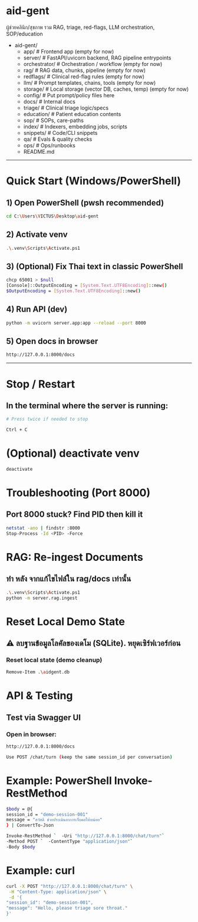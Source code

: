 # aid-gent

ผู้ช่วยคลินิก/สุขภาพ รวม RAG, triage, red-flags, LLM orchestration, SOP/education

- aid-gent/
  - app/ # Frontend app (empty for now)
  - server/ # FastAPI/uvicorn backend, RAG pipeline entrypoints
  - orchestrator/ # Orchestration / workflow (empty for now)
  - rag/ # RAG data, chunks, pipeline (empty for now)
  - redflags/ # Clinical red-flag rules (empty for now)
  - llm/ # Prompt templates, chains, tools (empty for now)
  - storage/ # Local storage (vector DB, caches, temp) (empty for now)
  - config/ # Put prompt/policy files here
  - docs/ # Internal docs
  - triage/ # Clinical triage logic/specs
  - education/ # Patient education contents
  - sop/ # SOPs, care-paths
  - index/ # Indexers, embedding jobs, scripts
  - snippets/ # Code/CLI snippets
  - qa/ # Evals & quality checks
  - ops/ # Ops/runbooks
  - README.md

---

# Quick Start (Windows/PowerShell)

## 1) Open PowerShell (pwsh recommended)

```bash
cd C:\Users\VICTUS\Desktop\aid-gent
```

## 2) Activate venv

```bash
.\.venv\Scripts\Activate.ps1
```

## 3) (Optional) Fix Thai text in classic PowerShell

```bash
chcp 65001 > $null
[Console]::OutputEncoding = [System.Text.UTF8Encoding]::new()
$OutputEncoding = [System.Text.UTF8Encoding]::new()
```

## 4) Run API (dev)

```bash
python -m uvicorn server.app:app --reload --port 8000
```

## 5) Open docs in browser

```bash
http://127.0.0.1:8000/docs
```

---

# Stop / Restart

## In the terminal where the server is running:

```bash
# Press twice if needed to stop

Ctrl + C
```

# (Optional) deactivate venv

```bash
deactivate
```

# Troubleshooting (Port 8000)

## Port 8000 stuck? Find PID then kill it

```bash
netstat -ano | findstr :8000
Stop-Process -Id <PID> -Force
```

# RAG: Re-ingest Documents

## ทำ หลัง จากแก้ไขไฟล์ใน rag/docs เท่านั้น

```bash
.\.venv\Scripts\Activate.ps1
python -m server.rag.ingest
```

# Reset Local Demo State

## ⚠️ ลบฐานข้อมูลโลคัลของเดโม (SQLite). หยุดเซิร์ฟเวอร์ก่อน

### Reset local state (demo cleanup)

```bash
Remove-Item .\aidgent.db
```

# API & Testing

## Test via Swagger UI

### Open in browser:

```bash
http://127.0.0.1:8000/docs

Use POST /chat/turn (keep the same session_id per conversation)
```

# Example: PowerShell Invoke-RestMethod

```bash
$body = @{
session_id = "demo-session-001"
message = "สวัสดี ช่วยประเมินอาการเจ็บคอให้หน่อย"
} | ConvertTo-Json

Invoke-RestMethod `  -Uri "http://127.0.0.1:8000/chat/turn"`
-Method POST `  -ContentType "application/json"`
-Body $body
```

# Example: curl

```bash
curl -X POST "http://127.0.0.1:8000/chat/turn" \
 -H "Content-Type: application/json" \
 -d '{
"session_id": "demo-session-001",
"message": "Hello, please triage sore throat."
}'
```
